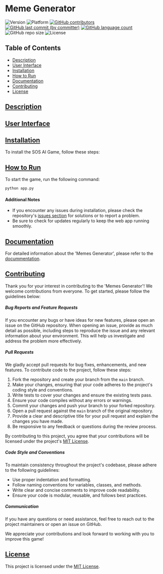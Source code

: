 # Meme Generator 


![Version](https://img.shields.io/badge/Version-1.0-blue.svg?style=plastic&logo=appveyor&logoColor=white&color=blueviolet)
![Platform](https://img.shields.io/badge/Platform-Windows%20%7C%20Linux-blue.svg?style=plastic&logo=windows&logoColor=white&color=green)
[![GitHub contributors](https://img.shields.io/github/contributors-anon/Sk-Azraf-Sami/Memes-Generator?style=plastic&labelColor=&color=blue&logo=)](https://github.com/Sk-Azraf-Sami/Memes-Generator/graphs/contributors)
[![GitHub last commit (by committer)](https://img.shields.io/github/last-commit/Sk-Azraf-Sami/Memes-Generator?style=plastic&labelColor=&color=blue&logo=)](https://github.com/Sk-Azraf-Sami/Memes-Generator/commits/main)
[![GitHub language count](https://img.shields.io/github/languages/count/Sk-Azraf-Sami/Memes-Generator?style=plastic&labelColor=&color=blue&logo=)](https://github.com/Sk-Azraf-Sami/Memes-Generator/search?l=python&type=Code)
![GitHub repo size](https://img.shields.io/github/repo-size/Sk-Azraf-Sami/Memes-Generator?style=plastic)
![License](https://img.shields.io/badge/License-[MIT]-blue.svg?style=plastic&color=orange&logo=GitHub)


## Table of Contents 
- [Description](#description)
- [User Interface](#user-interface)
- [Installation](#installation)
- [How to Run](#how-to-run)
- [Documentation](#documentation)
- [Contributing](#contributing)
- [License](#license)


## [Description](#description)



## [User Interface](#user-interface)



## [Installation](#installation)

To install the SOS AI Game, follow these steps:




## [How to Run](#how-to-run)

To start the game, run the following command: 
```bash
python app.py
```
#### Additional Notes
- If you encounter any issues during installation, please check the repository's [issues section](https://github.com/Sk-Azraf-Sami/Memes-Generator/issues) for solutions or to report a problem.
- Be sure to check for updates regularly to keep the web app running smoothly.


## [Documentation](#documentation)

For detailed information about the 'Memes Generator', please refer to the [docummentation](https://github.com/Sk-Azraf-Sami/Memes-Generator/tree/main/document).


## [Contributing](#contributing)

Thank you for your interest in contributing to the 'Memes Generator'! We welcome contributions from everyone. To get started, please follow the guidelines below:

##### Bug Reports and Feature Requests

If you encounter any bugs or have ideas for new features, please open an issue on the GitHub repository. When opening an issue, provide as much detail as possible, including steps to reproduce the issue and any relevant information about your environment. This will help us investigate and address the problem more effectively.

##### Pull Requests

We gladly accept pull requests for bug fixes, enhancements, and new features. To contribute code to the project, follow these steps:

1. Fork the repository and create your branch from the `main` branch.
2. Make your changes, ensuring that your code adheres to the project's coding style and conventions.
3. Write tests to cover your changes and ensure the existing tests pass.
4. Ensure your code compiles without any errors or warnings.
5. Commit your changes and push your branch to your forked repository.
6. Open a pull request against the `main` branch of the original repository.
7. Provide a clear and descriptive title for your pull request and explain the changes you have made.
8. Be responsive to any feedback or questions during the review process.

By contributing to this project, you agree that your contributions will be licensed under the project's [MIT License](https://opensource.org/licenses/MIT).

##### Code Style and Conventions

To maintain consistency throughout the project's codebase, please adhere to the following guidelines:

- Use proper indentation and formatting.
- Follow naming conventions for variables, classes, and methods.
- Write clear and concise comments to improve code readability.
- Ensure your code is modular, reusable, and follows best practices.

##### Communication

If you have any questions or need assistance, feel free to reach out to the project maintainers or open an issue on GitHub.

We appreciate your contributions and look forward to working with you to improve this game!


## [License](#license)

This project is licensed under the [MIT License](https://opensource.org/licenses/MIT).
